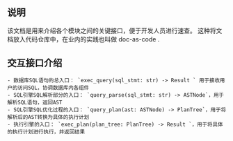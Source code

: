 #
## 说明
该文档是用来介绍各个模块之间的关键接口，便于开发人员进行速查。
这种将文档放入代码仓库中，在业内的实践也叫做 doc-as-code .

## 交互接口介绍
    - 数据库SQL语句的总入口： `exec_query(sql_stmt: str) -> Result ` 用于接收用户的访问SQL，协调数据库内各组件
    - SQL引擎SQL解析部分的入口： `query_parse(sql_stmt: str) -> ASTNode`，用于解析SQL语句，返回AST
    - SQL引擎SQL优化过程的入口： `query_plan(ast: ASTNode) -> PlanTree`，用于将解析后的AST转换为具体的执行计划
    - 执行引擎的入口： `exec_plan(plan_tree: PlanTree) -> Result `，用于将具体的执行计划进行执行，并返回结果
